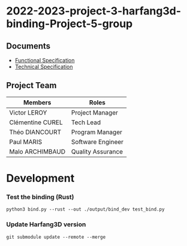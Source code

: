 # 2022-2023-project-3-harfang3d-binding-Project-5-group

## Documents 

- [Functional Specification](https://github.com/algosup/2022-2023-project-3-harfang3d-binding-Project-5-group/blob/documents/documents/Functionnal%20Specifications.md)
- [Technical Specification](https://github.com/algosup/2022-2023-project-3-harfang3d-binding-Project-5-group/blob/documents/documents/Technical%20Specifications.md)

## Project Team

| Members         | Roles             |
| --------------- | ----------------- |
| Victor LEROY    | Project Manager   |
| Clémentine CUREL| Tech Lead         |
| Théo DIANCOURT  | Program Manager   |
| Paul MARIS      | Software Engineer |
| Malo ARCHIMBAUD | Quality Assurance |

# Development

### Test the binding (Rust)

`python3 bind.py --rust --out ./output/bind_dev test_bind.py`

### Update Harfang3D version

`git submodule update --remote --merge`